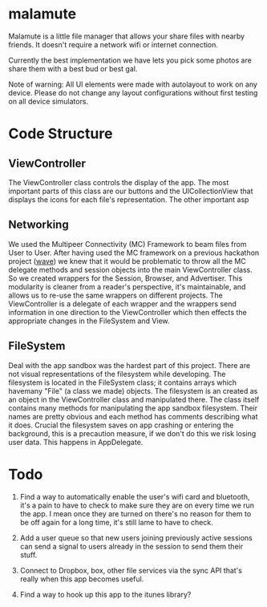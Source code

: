 malamute
========

Malamute is a little file manager that allows your share files with nearby
friends. It doesn't require a network wifi or internet connection.

Currently the best implementation we have lets you pick some photos are share
them with a best bud or best gal.

Note of warning: All UI elements were made with autolayout to work on any device.
Please do not change any layout configurations without first testing on all device
simulators.

Code Structure
==============

## ViewController

The ViewController class controls the display of the app. The most important parts
of this class are our buttons and the UICollectionView that displays the icons for
each file's representation. The other important asp

## Networking

We used the Multipeer Connectivity (MC) Framework to beam files from User to User. After
having used the MC framework on a previous hackathon project (<a href="https://twitter.com/yvanscher">wave</a>) we knew that it
would be problematic to throw all the MC delegate methods and session objects
into the main ViewController class. So we created wrappers for the Session, Browser, and
Advertiser. This modularity is cleaner from a reader's perspective, it's maintainable, and
allows us to re-use the same wrappers on different projects. The ViewController is a delegate
of each wrapper and the wrappers send information in one direction to the ViewController
which then effects the appropriate changes in the FileSystem and View.

## FileSystem

Deal with the app sandbox was the hardest part of this project. There are not visual
representations of the filesystem while developing. The filesystem is located in
the FileSystem class; it contains arrays which havemany "File" (a class we made)
objects. The filesystem is an created as an object in the ViewController class
and manipulated there. The class itself contains many methods for manipulating
the app sandbox filesystem. Their names are pretty obvious and each method
has comments describing what it does. Crucial the filesystem saves on app
crashing or entering the background, this is a precaution measure, if
we don't do this we risk losing user data.
This happens in AppDelegate.

Todo
====
1. Find a way to automatically enable the user's wifi card and bluetooth, it's
a pain to have to check to make sure they are on every time we run the app. I mean
once they are turned on there's no reason for them to be off again for a long time,
it's still lame to have to check.

2. Add a user queue so that new users joining previously active sessions can send
a signal to users already in the session to send them their stuff.

3. Connect to Dropbox, box, other file services via the sync API that's really
when this app becomes useful.

4. Find a way to hook up this app to the itunes library?
